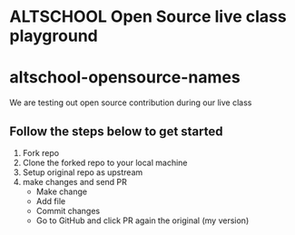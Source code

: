 # ALTSCHOOL Open Source live class playground

# altschool-opensource-names

We are testing out open source contribution during our live class

## Follow the steps below to get started

1. Fork repo
2. Clone the forked repo to your local machine
3. Setup original repo as upstream
4. make changes and send PR
   - Make change
   - Add file
   - Commit changes
   - Go to GitHub and click PR again the original (my version)
